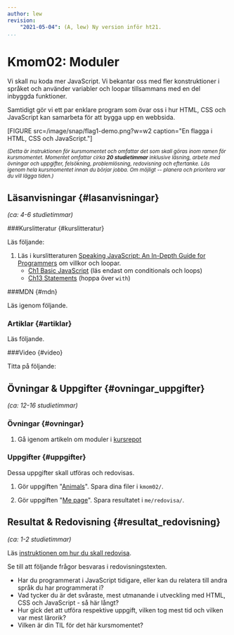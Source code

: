 ```yaml
---
author: lew
revision:
    "2021-05-04": (A, lew) Ny version inför ht21.
...
```

Kmom02: Moduler
==================================

Vi skall nu koda mer JavaScript. Vi bekantar oss med fler konstruktioner i språket och använder variabler och loopar tillsammans med en del inbyggda funktioner.

Samtidigt gör vi ett par enklare program som övar oss i hur HTML, CSS och JavaScript kan samarbeta för att bygga upp en webbsida.

<!--more-->

[FIGURE src=/image/snap/flag1-demo.png?w=w2 caption="En flagga i HTML, CSS och JavaScript."]

<small><i>(Detta är instruktionen för kursmomentet och omfattar det som skall göras inom ramen för kursmomentet. Momentet omfattar cirka **20 studietimmar** inklusive läsning, arbete med övningar och uppgifter, felsökning, problemlösning, redovisning och eftertanke. Läs igenom hela kursmomentet innan du börjar jobba. Om möjligt -- planera och prioritera var du vill lägga tiden.)</i></small>



Läsanvisningar  {#lasanvisningar}
---------------------------------

*(ca: 4-6 studietimmar)*


###Kurslitteratur  {#kurslitteratur}

Läs följande:


1. Läs i kurslitteraturen [Speaking JavaScript: An In-Depth Guide for Programmers](kunskap/boken-speaking-javascript) om villkor och loopar.
    * [Ch1 Basic JavaScript](http://speakingjs.com/es5/ch01.html#_statements) (läs endast om conditionals och loops)
    * [Ch13 Statements](http://speakingjs.com/es5/ch13.html) (hoppa över `with`)



###MDN {#mdn}

Läs igenom följande.

<!-- 1. I dokumentet "[MDN JavaScript Guide](https://developer.mozilla.org/en-US/docs/Web/JavaScript/Guide)" läs om konstruktioner för villkor och loopar.
    * Control flow and error handling
    * Loops and iteration

1. Bekanta dig med referensmanualen [JavaScript reference](https://developer.mozilla.org/en-US/docs/Web/JavaScript/Reference). Som en introduktion kan du kika på konstruktioner för villkor och loopar.
    * [Statements and declarations](https://developer.mozilla.org/en-US/docs/Web/JavaScript/Reference/Statements)
    * [if...else](https://developer.mozilla.org/en-US/docs/Web/JavaScript/Reference/Statements/if...else)
    * [for](https://developer.mozilla.org/en-US/docs/Web/JavaScript/Reference/Statements/for) -->



### Artiklar {#artiklar}

Läs följande.

<!-- 1. På MDN finns en längre artikel om grunderna i JavaScript, som en översiktlig introduktion till grundläggande begrepp i JavaScript. Du kan kika i artikeln "[A re-introduction to JavaScript (JS tutorial)](https://developer.mozilla.org/en-US/docs/Web/JavaScript/A_re-introduction_to_JavaScript)" och läsa översiktligt. Kanske vill du komma tillbaka till artikeln i senare kursmoment. Artikeln ger en bra översikt till den som redan kan andra programmeringsspråk. -->



###Video  {#video}

Titta på följande:

<!-- 1. Videoserien [Lär dig JavaScript](https://www.youtube.com/playlist?list=PLKtP9l5q3ce_YXUQlr5aAzJ406vSsmeMT) är tätt kopplat till kursmaterialet. Kika igenom serien under kursens gång. -->



Övningar & Uppgifter  {#ovningar_uppgifter}
-------------------------------------------

*(ca: 12-16 studietimmar)*


### Övningar {#ovningar}

1. Gå igenom artikeln om moduler i [kursrepot](https://github.com/dbwebb-se/js-v2/tree/master/articles/kmom02)

<!-- 1. Jobba igenom det praktiska exemplet [Kom igång med JavaScript i terminalen](https://github.com/dbwebb-se/js-v2/tree/master/example/basics). -->
<!--
1. Gå igenom [guiden](guide/javascript1/) som följer kursens moment. För kursmoment 2 gäller delarna:
    * [Loopar och villkor](guide/javascript1/section_break_3-5)
    * [Hantera DOM](guide/javascript1/section_break_4)
    * [Eventlyssnare](guide/javascript1/section_break_5) -->



### Uppgifter {#uppgifter}

Dessa uppgifter skall utföras och redovisas.

1. Gör uppgiften "[Animals](https://github.com/dbwebb-se/js-v2/blob/master/assignments/kmom02/01_animals.md)". Spara dina filer i `kmom02/`.

1. Gör uppgiften "[Me page](https://github.com/dbwebb-se/js-v2/blob/master/assignments/kmom02/02_mepage2.md)". Spara resultatet i `me/redovisa/`.



Resultat & Redovisning  {#resultat_redovisning}
-----------------------------------------------

*(ca: 1-2 studietimmar)*

Läs [instruktionen om hur du skall redovisa](./../redovisa).

Se till att följande frågor besvaras i redovisningstexten.

* Har du programmerat i JavaScript tidigare, eller kan du relatera till andra språk du har programmerat i?
* Vad tycker du är det svåraste, mest utmanande i utveckling med HTML, CSS och JavaScript - så här långt?
* Hur gick det att utföra respektive uppgift, vilken tog mest tid och vilken var mest lärorik?
* Vilken är din TIL för det här kursmomentet?
